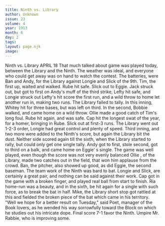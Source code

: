 ```yaml
---
title: Ninth vs. Library
author: Unknown
issue: 23
volume: 4
year: 1913
month: 6
day: 2
tags:
layout: page.njk
image:
---
```

Ninth vs. Library      APRIL 18   That much talked about game was played today, between the Library and the Ninth. The weather was ideal, and everyone who could get away was on hand to watch the contest. The batteries, were Ban and Andy, for the Library against Longie and Slick of the 9th.   Tim, the first up, waited and walked. Rube hit safe. Slick out to Eggie. Jack struck out, but got to first on Andy's muff of the third strike, Lefty hit safe, and Longie struck out Lefty's hit score   the first run, and a wild throw to home let another run in, making two runs.   The Library failed to tally. In this inning, Whitey hit for three bases, but was left on third. In the second, Bobbie walked, and came home on a wild throw. Ollie made a good catch of Tim's long foul. Rube hit again, and was safe. Cap hit the longest swat of the year, for a homer, bringing in Rube. Slick out at first-3 runs. The Library went out 1-2-3 order, Longie had great control and plenty of speed. Third inning, and two more were added to the Ninth's score, but again the Library bit the dust. Neither side scored again till the sixth, when the Library started to rally, but could only get one single tally. Andy got to first, stole second, got to third on a balk, and came home on Eggie' s single.   The game was well played, even though the score was not very evenly balanced Ollie , of the Library, made two catches out in the field, that won him applause from the crowd. Ban, the pitcher, also   showed up good, as did Eggie, the second baseman. The team work of the Ninth was bard to bat. Longie and Slick, are certainly a great pair, and nothing can be said against their work. Cap got in the game with a broken finger, and played real ball from start to finish. Ria home-run was a beauty, and in the sixth, be hit again for a single with such force, as to break the bat in half. Mike, the Library short stop got rattled at this and fielded the broken piece of the bat which came in his territory. "Well we hope for a better result on Tuesday," said Poet, manager of the Book lovers, as he wended his way sorrowfully toward the Block on which he studies out his intricate dope. Final score 7-1 favor the Ninth. Umpire Mr. Rabbie, who is improving some.   


